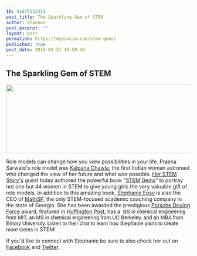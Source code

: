 ```yaml
---
ID: 41075232315
post_title: The Sparkling Gem of STEM
author: Shannon
post_excerpt: ""
layout: post
permalink: https://mydivein.com/stem-gems/
published: true
post_date: 2018-02-21 10:50:48
---
```

<h2>The Sparkling Gem of STEM</h2>
<img class="alignleft wp-image-41075232345 size-full" src="https://mydivein.com/wp-content/uploads/2018/02/Screen-Shot-2018-02-21-at-10.39.03-AM.png" alt="" width="760" height="187" />

Role models can change how you view possibilities in your life. Prasha Sarwate's role model was <a href="https://en.wikipedia.org/wiki/Kalpana_Chawla">Kalpana Chawla</a>, the first Indian woman astronaut who changed the view of her future and what was possible. <a href="https://herstemstory.com/">Her STEM Story's</a> guest today authored the powerful book "<a href="http://stemgemsbook.com/stem-gems-book/">STEM Gems</a>” to portray not one but 44 women in STEM to give young girls the very valuable gift of role models. In addition to this amazing book, <a href="https://www.linkedin.com/in/stephanie-espy-0a10875">Stephanie Epsy</a><span class="m_-3146950968026561473m_5877195127870135633term-highlighted"> is also </span>the CEO of <a href="https://mathsp.com/">MathSP</a>, the only STEM-focused academic coaching company in the state of Georgia. She has been awarded the prestigious <a href="https://www.youtube.com/watch?v=FNJRLMs2ZV8">Porsche Driving Force</a> award, featured in <a href="http://www.huffingtonpost.com/entry/hidden-figures-no-more-meet-4-inspiring-women-in-stem_us_586414f8e4b04d7df167d2a2">Huffington Post</a>, has a <span style="font-family: arial, helvetica, sans-serif"> BS in chemical engineering from MIT, an MS in chemical engineering from UC Berkeley, and an MBA from Emory University. Listen to their chat</span><span style="font-family: tahoma, sans-serif"> to learn how Stephanie plans to create more Gems in </span>STEM<span style="font-family: tahoma, sans-serif">! </span>

If you'd like to connect with Stephanie be sure to also check her out on <a href="https://www.facebook.com/stemgemsbook/">Facebook</a> and <a href="https://twitter.com/STEMGemsBook">Twitter</a>.